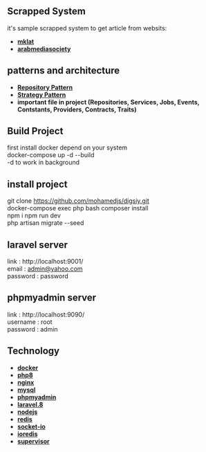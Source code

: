 ## Scrapped System
it's sample scrapped system to get article from websits:
- **[mklat](https://www.mklat.com/category/health-fitness/health-and-beauty/)**
- **[arabmediasociety](https://www.arabmediasociety.com/archive/)**

## patterns and architecture
- **[Repository Pattern](https://asperbrothers.com/blog/implement-repository-pattern-in-laravel/)**
- **[Strategy Pattern](https://www.tutorialspoint.com/design_pattern/strategy_pattern.htm)**
- **important file in project (Repositories, Services, Jobs, Events, Contstants, Providers, Contracts, Traits)**

## Build Project
first install docker depend on your system  
docker-compose up -d --build  
-d to work in background  

## install project
git clone https://github.com/mohamedjs/digsiy.git  
docker-compose exec php bash 
composer install  
npm i 
npm run dev  
php artisan migrate --seed  

## laravel server
link      : http://localhost:9001/  
email     : admin@yahoo.com  
password  : password  

## phpmyadmin server
link     : http://localhost:9090/  
username : root  
password : admin  

## Technology
- **[docker](https://docs.docker.com/)**
- **[php8](https://www.php.net/releases/8.0/en.php)**
- **[nginx](https://www.nginx.com/)**
- **[mysql](https://www.mysql.com/)**
- **[phpmyadmin](https://www.phpmyadmin.net/)**
- **[laravel.8](https://laravel.com/docs/8.x)**
- **[nodejs](https://nodejs.org/en/)**
- **[redis](https://redis.io/documentation)**
- **[socket-io](https://socket.io/)**
- **[ioredis](https://github.com/luin/ioredis)**
- **[supervisor](http://supervisord.org/)**
